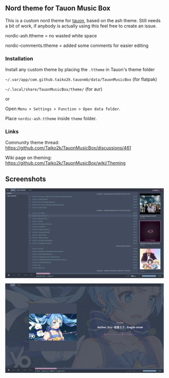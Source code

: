 ## Nord theme for Tauon Music Box

This is a custom nord theme for [tauon](https://github.com/Taiko2k/TauonMusicBox), based on the ash theme.
Still needs a bit of work, if anybody is actually using this feel free to create an issue.

nordic-ash.ttheme = no wasted white space

nordic-comments.ttheme = added some comments for easier editing 


### Installation

Install any custom theme by placing the `.ttheme` in Tauon's theme folder

`~/.var/app/com.github.taiko2k.tauonmb/data/TauonMusicBox` (for flatpak)

`~/.local/share/TauonMusicBox/theme/` (for aur)


or


Open `Menu > Settings > Function > Open data folder`.

Place `nordic-ash.ttheme` inside `theme` folder.


### Links


Community theme thread:
https://github.com/Taiko2k/TauonMusicBox/discussions/461

Wiki page on theming:
https://github.com/Taiko2k/TauonMusicBox/wiki/Theming


## Screenshots


![preview](nordic-ash.png)

![preview](nordic-ash-2.png)


